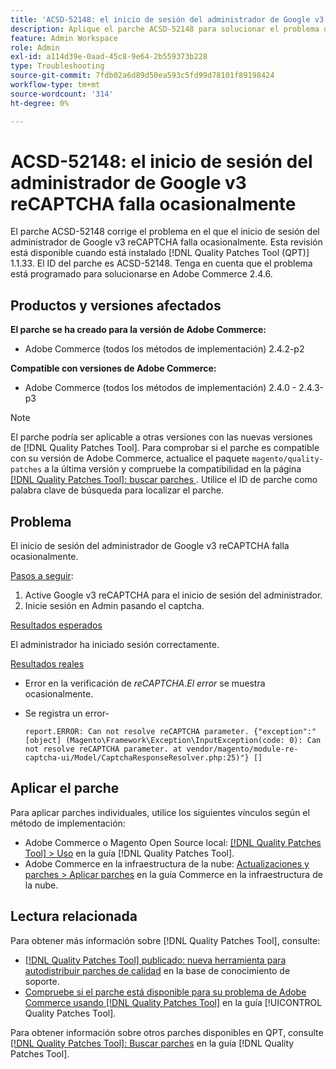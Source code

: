 ```yaml
---
title: 'ACSD-52148: el inicio de sesión del administrador de Google v3 reCAPTCHA falla ocasionalmente'
description: Aplique el parche ACSD-52148 para solucionar el problema de Adobe Commerce donde el inicio de sesión del administrador de reCAPTCHA de Google v3 falla ocasionalmente.
feature: Admin Workspace
role: Admin
exl-id: a114d39e-0aad-45c8-9e64-2b559373b228
type: Troubleshooting
source-git-commit: 7fdb02a6d89d50ea593c5fd99d78101f89198424
workflow-type: tm+mt
source-wordcount: '314'
ht-degree: 0%

---
```


# ACSD-52148: el inicio de sesión del administrador de Google v3 reCAPTCHA falla ocasionalmente

El parche ACSD-52148 corrige el problema en el que el inicio de sesión del administrador de Google v3 reCAPTCHA falla ocasionalmente. Esta revisión está disponible cuando está instalado [!DNL Quality Patches Tool (QPT)] 1.1.33. El ID del parche es ACSD-52148. Tenga en cuenta que el problema está programado para solucionarse en Adobe Commerce 2.4.6.

## Productos y versiones afectados

**El parche se ha creado para la versión de Adobe Commerce:**

* Adobe Commerce (todos los métodos de implementación) 2.4.2-p2

**Compatible con versiones de Adobe Commerce:**

* Adobe Commerce (todos los métodos de implementación) 2.4.0 - 2.4.3-p3

>[!NOTE]
>
>El parche podría ser aplicable a otras versiones con las nuevas versiones de [!DNL Quality Patches Tool]. Para comprobar si el parche es compatible con su versión de Adobe Commerce, actualice el paquete `magento/quality-patches` a la última versión y compruebe la compatibilidad en la página [[!DNL Quality Patches Tool]: buscar parches &#x200B;](https://experienceleague.adobe.com/tools/commerce-quality-patches/index.html?lang=es). Utilice el ID de parche como palabra clave de búsqueda para localizar el parche.

## Problema

El inicio de sesión del administrador de Google v3 reCAPTCHA falla ocasionalmente.

<u>Pasos a seguir</u>:

1. Active Google v3 reCAPTCHA para el inicio de sesión del administrador.
1. Inicie sesión en Admin pasando el captcha.

<u>Resultados esperados</u>

El administrador ha iniciado sesión correctamente.

<u>Resultados reales</u>

* Error en la verificación de *reCAPTCHA.El error* se muestra ocasionalmente.
* Se registra un error-

  ```
  report.ERROR: Can not resolve reCAPTCHA parameter. {"exception":"[object] (Magento\Framework\Exception\InputException(code: 0): Can not resolve reCAPTCHA parameter. at vendor/magento/module-re-captcha-ui/Model/CaptchaResponseResolver.php:25)"} []
  ```

## Aplicar el parche

Para aplicar parches individuales, utilice los siguientes vínculos según el método de implementación:

* Adobe Commerce o Magento Open Source local: [[!DNL Quality Patches Tool] > Uso](/help/tools/quality-patches-tool/usage.md) en la guía [!DNL Quality Patches Tool].
* Adobe Commerce en la infraestructura de la nube: [Actualizaciones y parches > Aplicar parches](https://experienceleague.adobe.com/docs/commerce-cloud-service/user-guide/develop/upgrade/apply-patches.html?lang=es) en la guía Commerce en la infraestructura de la nube.

## Lectura relacionada

Para obtener más información sobre [!DNL Quality Patches Tool], consulte:

* [[!DNL Quality Patches Tool] publicado: nueva herramienta para autodistribuir parches de calidad](https://experienceleague.adobe.com/es/docs/commerce-operations/tools/quality-patches-tool/quality-patches-tool-to-self-serve-quality-patches) en la base de conocimiento de soporte.
* [Compruebe si el parche está disponible para su problema de Adobe Commerce usando [!DNL Quality Patches Tool]](/help/tools/quality-patches-tool/patches-available-in-qpt/check-patch-for-magento-issue-with-magento-quality-patches.md) en la guía [!UICONTROL Quality Patches Tool].


Para obtener información sobre otros parches disponibles en QPT, consulte [[!DNL Quality Patches Tool]: Buscar parches](https://experienceleague.adobe.com/tools/commerce-quality-patches/index.html?lang=es) en la guía [!DNL Quality Patches Tool].
